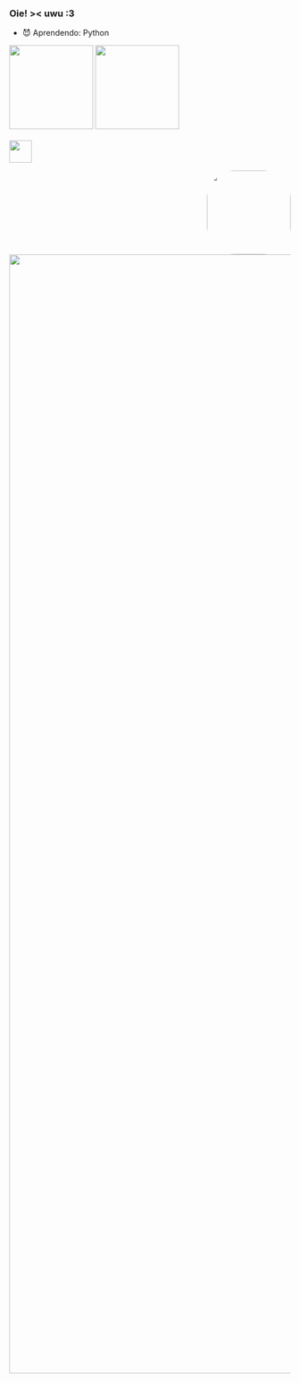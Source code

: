 ### Oie! >< uwu :3


- 😈 Aprendendo: Python

<div>
  <a href="https://github.com/guilhermer0cha"> </a>
  <img height="150em" src="https://github-readme-stats.vercel.app/api?username=guilhermer0cha&show_icons=true&theme=tokyonight&include_all_commits=true&count_private=true"/>
  <img height="150em" src="https://github-readme-stats.vercel.app/api/top-langs/?username=guilhermer0cha&layout=compact&langs_count=7&theme=tokyonight"/>
</div>
<div style="display: inline_block"><br> 
  <img align="center" height="40" width="40" src="https://raw.githubusercontent.com/jmnote/z-icons/master/svg/python.svg">

 

 <a href = "https://github.com/guilhermer0cha"> <img align="right" height="150" style="border-radius:50px;" src="https://cdn.myanimelist.net/r/360x360/images/characters/16/428791.jpg?s=b4764599b2f8a6ff78efae233aafa8e7"> </a>
</div>
<br>

<div> 
  <a href="https://www.instagram.com/jguilhermer0cha/" target="_blank">
  <img height="2000em" src="https://img.shields.io/badge/-Instagram-%23E4405F?style=for-the-badge&logo=instagram&logoColor=white" target="_blank"></a>
</div>


